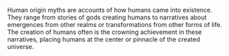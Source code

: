 
Human origin myths are accounts of how humans came into existence. They range from stories of gods creating humans to narratives about emergences from other realms or transformations from other forms of life. The creation of humans often is the crowning achievement in these narratives, placing humans at the center or pinnacle of the created universe.

